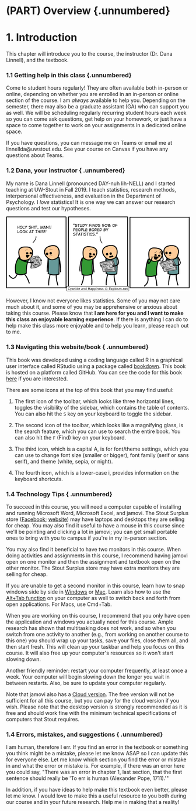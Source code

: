 # (PART) Overview {.unnumbered}

# 1. Introduction



This chapter will introduce you to the course, the instructor (Dr. Dana Linnell), and the textbook.

### 1.1 Getting help in this class {.unnumbered}

Come to student hours regularly! They are often available both in-person or online, depending on whether you are enrolled in an in-person or online section of the course. I am *always* available to help you. Depending on the semester, there may also be a graduate assistant (GA) who can support you as well. We will be scheduling regularly recurring student hours each week so you can come ask questions, get help on your homework, or just have a space to come together to work on your assignments in a dedicated online space.

If you have questions, you can message me on Teams or email me at linnellda\@uwstout.edu. See your course on Canvas if you have any questions about Teams.

### 1.2 Dana, your instructor { .unnumbered}

My name is Dana Linnell (pronounced DAY-nuh lih-NELL) and I started teaching at UW-Stout in Fall 2019. I teach statistics, research methods, interpersonal effectiveness, and evaluation in the Department of Psychology. I *love* statistics! It is one way we can answer our research questions and test our hypotheses.

![](images/01-intro/cyanide-happiness_statistics.png)

However, I know not everyone likes statistics. Some of you may not care much about it, and some of you may be apprehensive or anxious about taking this course. Please know that **I am here for you and I want to make this class an enjoyable learning experience**. If there is anything I can do to help make this class more enjoyable and to help you learn, please reach out to me.

### 1.3 Navigating this website/book { .unnumbered}

<div class="info">
<p>This book was developed using a coding language called R in a
graphical user interface called RStudio using a package called <a
href="https://bookdown.org/yihui/bookdown">bookdown</a>. This book is
hosted on a platform called GitHub. You can see the code for this book
<a href="https://github.com/danawanzer/stats-with-jamovi">here</a> if
you are interested.</p>
</div>

There are some icons at the top of this book that you may find useful:

1.  The first icon of the toolbar, which looks like three horizontal lines, toggles the visibility of the sidebar, which contains the table of contents. You can also hit the `S` key on your keyboard to toggle the sidebar.

2.  The second icon of the toolbar, which looks like a magnifying glass, is the search feature, which you can use to search the entire book. You can also hit the `F` (Find) key on your keyboard.

3.  The third icon, which is a capital A, is for font/theme settings, which you can use to change font size (smaller or bigger), font family (serif or sans serif), and theme (white, sepia, or night).

4.  The fourth icon, which is a lower-case i, provides information on the keyboard shortcuts.

### 1.4 Technology Tips { .unnumbered}

To succeed in this course, you will need a computer capable of installing and running Microsoft Word, Microsoft Excel, and jamovi. The Stout Surplus store ([Facebook](https://www.facebook.com/uwstoutsurplussales); [website](https://www.uwstout.edu/directory/surplus-property)) may have laptops and desktops they are selling for cheap. You may also find it useful to have a mouse in this course since we'll be pointing and clicking a lot in jamovi; you can get small portable ones to bring with you to campus if you're in my in-person section.

You may also find it beneficial to have two monitors in this course. When doing activities and assignments in this course, I recommend having jamovi open on one monitor and then the assignment and textbook open on the other monitor. The Stout Surplus store may have extra monitors they are selling for cheap.

If you are unable to get a second monitor in this course, learn how to snap windows side by side in [Windows](https://support.microsoft.com/en-us/windows/snap-your-windows-885a9b1e-a983-a3b1-16cd-c531795e6241#WindowsVersion=Windows_10) or [Mac](https://support.apple.com/en-us/HT204948). Learn also how to use the [Alt+Tab function](https://www.youtube.com/watch?v=hTqGCs3HPGU) on your computer as well to switch back and forth from open applications. For Macs, use Cmd+Tab.

When you are working on this course, I recommend that you only have open the application and windows you actually need for this course. Ample research has shown that multitasking does not work, and so when you switch from one activity to another (e.g., from working on another course to this one) you should wrap up your tasks, save your files, close them all, and then start fresh. This will clean up your taskbar and help you focus on this course. It will also free up your computer's resources so it won't start slowing down.

Another friendly reminder: restart your computer frequently, at least once a week. Your computer will begin slowing down the longer you wait in between restarts. Also, be sure to update your computer regularly.

Note that jamovi also has a [Cloud version](https://cloud.jamovi.org/). The free version will not be sufficient for all this course, but you can pay for the cloud version if you wish. Please note that the desktop version is strongly recommended as it is free and should work fine with the minimum technical specifications of computers that Stout requires.

### 1.4 Errors, mistakes, and suggestions { .unnumbered}

I am human, therefore I err. If you find an error in the textbook or something you think might be a mistake, please let me know ASAP so I can update this for everyone else. Let me know which section you find the error or mistake in and what the error or mistake is. For example, if there was an error here you could say, "There was an error in chapter 1, last section, that the first sentence should really be 'To err is human (Alexander Pope, 1711).'"

In addition, if you have ideas to help make this textbook even better, please let me know. I would love to make this a useful resource to you both during our course and in your future research. Help me in making that a reality!
